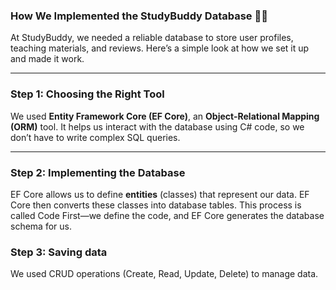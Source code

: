 ### **How We Implemented the StudyBuddy Database** 💾✨  

At StudyBuddy, we needed a reliable database to store user profiles, teaching materials, and reviews. Here’s a simple look at how we set it up and made it work.

---

### **Step 1: Choosing the Right Tool**  
We used **Entity Framework Core (EF Core)**, an **Object-Relational Mapping (ORM)** tool. It helps us interact with the database using C# code, so we don’t have to write complex SQL queries.

---

### **Step 2: Implementing the Database**  
EF Core allows us to define **entities** (classes) that represent our data. EF Core then converts these classes into database tables. This process is called Code First—we define the code, and EF Core generates the database schema for us.

### **Step 3: Saving data**
We used CRUD operations (Create, Read, Update, Delete) to manage data.
